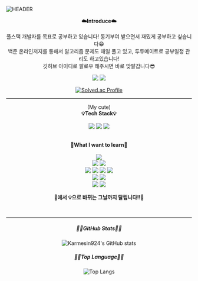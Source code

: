 ![HEADER](https://capsule-render.vercel.app/api?type=waving&color=0:EEFF00,100:a82da8&fontColor=FAFAB4&text=Welcome!&height=300&fontSize=60&desc=Karmein924's%20GitHub%20&descAlignY=62&descAlign=55)

<p align="center">
    <Strong>☁️Introduce☁️</Strong><br><br>
    풀스택 개발자를 목표로 공부하고 있습니다! 동기부여 받으면서 재밌게 공부하고 싶습니다😁 <br>
    백준 온라인저지를 통해서 알고리즘 문제도 매일 풀고 있고, 투두메이트로 공부일정 관리도 하고있습니다! <br>
    깃허브 아이디로 팔로우 해주시면 바로 맞팔갑니다😎
</p>
<p align="center" display="inline-block">
  <a href="https://karmesin924.tistory.com/" target="_blank"><img src="https://img.shields.io/badge/Tistory-000000?style=flat&logo=tistory&logoColor=white"/></a>
  <a href="https://www.instagram.com/jj_hong_22/" target="_blank"><img src="https://img.shields.io/badge/instagram-E4405F?style=flat&logo=instagram&logoColor=white"/></a>
</p>
<div align="center">
    
[![Solved.ac Profile](http://mazassumnida.wtf/api/v2/generate_badge?boj=karmesin924)](https://solved.ac/karmesin924/)
</div>
<hr>
<p align="center">
    (My cute)<br><Strong>💡Tech Stack💡</Strong><br><br>
    <img src="https://img.shields.io/badge/cplusplus-00599C?style=flat&logo=cplusplus&logoColor=white"/>
    <img src="https://img.shields.io/badge/javascript-F7DF1E?style=flat&logo=javascript&logoColor=white"/>
    <img src="https://img.shields.io/badge/react-61DAFB?style=flat&logo=react&logoColor=white"/>
    <br><br>
</p>

<p align="center">
    <Strong>🚩What I want to learn🚩</Strong><br><br>
    <img src="https://img.shields.io/badge/typescript-3178C6?style=flat&logo=TypeScript&logoColor=white"/><br>
    <img src="https://img.shields.io/badge/mysql-4479A1?style=flat&logo=MySQL&logoColor=white"/>
    <img src="https://img.shields.io/badge/mongodb-47A248?style=flat&logo=MongoDB&logoColor=white"/><br>
    <img src="https://img.shields.io/badge/spring-6DB33F?style=flat&logo=Spring&logoColor=white"/>
    <img src="https://img.shields.io/badge/springboot-6DB33F?style=flat&logo=SpringBoot&logoColor=white"/>
    <img src="https://img.shields.io/badge/nodedotjs-339933?style=flat&logo=Node.js&logoColor=white"/>
    <img src="https://img.shields.io/badge/express-000000?style=flat&logo=express&logoColor=white"/><br>
    <img src="https://img.shields.io/badge/amazonaws-232F3E?style=flat&logo=amazonaws&logoColor=white"/>
    <img src="https://img.shields.io/badge/docker-2496ED?style=flat&logo=docker&logoColor=white"/><br>
    <img src="https://img.shields.io/badge/linux-FCC624?style=flat&logo=linux&logoColor=white"/>
    <img src="https://img.shields.io/badge/unity-FFFFFF?style=flat&logo=unity&logoColor=black"/>
</p>

<p align="center">
    <Strong>🚩에서 💡으로 바뀌는 그날까지 달립니다!!🏃</Strong>
</p>
<br>
<hr>
<div align="center">
<h5>🏳️‍🌈GitHub Stats🏳️‍🌈</h5>
    
![Karmesin924's GitHub stats](https://github-readme-stats.vercel.app/api?username=Karmesin924&hide=issues&show_icons=true&theme=gruvbox)
</div>

<div align="center">
<h5>🏳️‍🌈Top Language🏳️‍🌈</h5>
    
![Top Langs](https://github-readme-stats.vercel.app/api/top-langs/?username=karmesin924&layout=compact&theme=gruvbox)
</div>
